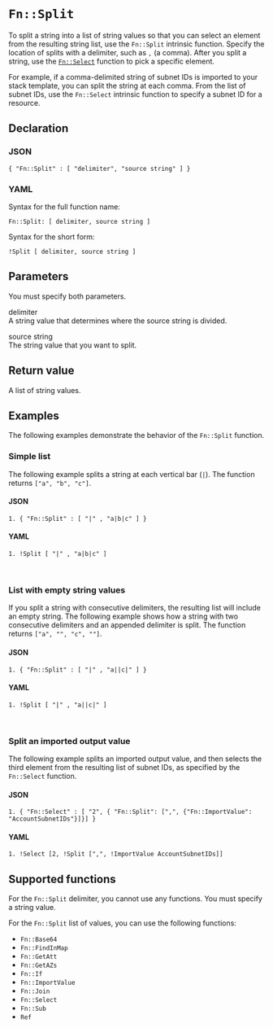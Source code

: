 # `Fn::Split`<a name="intrinsic-function-reference-split"></a>

To split a string into a list of string values so that you can select an element from the resulting string list, use the `Fn::Split` intrinsic function\. Specify the location of splits with a delimiter, such as `,` \(a comma\)\. After you split a string, use the [`Fn::Select`](intrinsic-function-reference-select.md) function to pick a specific element\.

For example, if a comma\-delimited string of subnet IDs is imported to your stack template, you can split the string at each comma\. From the list of subnet IDs, use the `Fn::Select` intrinsic function to specify a subnet ID for a resource\.

## Declaration<a name="w6408ab1c25c28c55b7"></a>

### JSON<a name="intrinsic-function-reference-split-syntax.json"></a>

```
{ "Fn::Split" : [ "delimiter", "source string" ] }
```

### YAML<a name="intrinsic-function-reference-split-syntax.yaml"></a>

Syntax for the full function name:

```
Fn::Split: [ delimiter, source string ]
```

Syntax for the short form:

```
!Split [ delimiter, source string ]
```

## Parameters<a name="w6408ab1c25c28c55b9"></a>

You must specify both parameters\.

delimiter  
A string value that determines where the source string is divided\.

source string  
The string value that you want to split\.

## Return value<a name="w6408ab1c25c28c55c11"></a>

A list of string values\.

## Examples<a name="w6408ab1c25c28c55c13"></a>

The following examples demonstrate the behavior of the `Fn::Split` function\.

### Simple list<a name="w6408ab1c25c28c55c13b4"></a>

The following example splits a string at each vertical bar \(`|`\)\. The function returns `["a", "b", "c"]`\.

#### JSON<a name="intrinsic-function-reference-split-example.json"></a>

```
1. { "Fn::Split" : [ "|" , "a|b|c" ] }
```

#### YAML<a name="intrinsic-function-reference-split-example.yaml"></a>

```
1. !Split [ "|" , "a|b|c" ]
```

 

### List with empty string values<a name="w6408ab1c25c28c55c13b6"></a>

If you split a string with consecutive delimiters, the resulting list will include an empty string\. The following example shows how a string with two consecutive delimiters and an appended delimiter is split\. The function returns `["a", "", "c", ""]`\.

#### JSON<a name="w6408ab1c25c28c55c13b6b4"></a>

```
1. { "Fn::Split" : [ "|" , "a||c|" ] }
```

#### YAML<a name="w6408ab1c25c28c55c13b6b6"></a>

```
1. !Split [ "|" , "a||c|" ]
```

 

### Split an imported output value<a name="w6408ab1c25c28c55c13b8"></a>

The following example splits an imported output value, and then selects the third element from the resulting list of subnet IDs, as specified by the `Fn::Select` function\.

#### JSON<a name="w6408ab1c25c28c55c13b8b4"></a>

```
1. { "Fn::Select" : [ "2", { "Fn::Split": [",", {"Fn::ImportValue": "AccountSubnetIDs"}]}] }
```

#### YAML<a name="w6408ab1c25c28c55c13b8b6"></a>

```
1. !Select [2, !Split [",", !ImportValue AccountSubnetIDs]]
```

## Supported functions<a name="w6408ab1c25c28c55c15"></a>

For the `Fn::Split` delimiter, you cannot use any functions\. You must specify a string value\.

For the `Fn::Split` list of values, you can use the following functions:
+ `Fn::Base64`
+ `Fn::FindInMap`
+ `Fn::GetAtt`
+ `Fn::GetAZs`
+ `Fn::If`
+ `Fn::ImportValue`
+ `Fn::Join`
+ `Fn::Select`
+ `Fn::Sub`
+ `Ref`